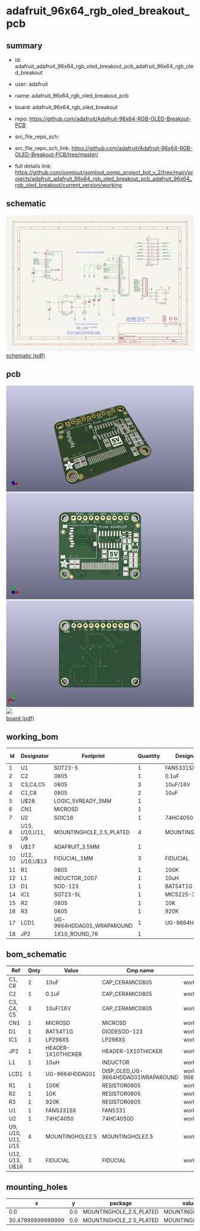 # adafruit_96x64_rgb_oled_breakout_pcb
 
## summary 
* id: adafruit_adafruit_96x64_rgb_oled_breakout_pcb_adafruit_96x64_rgb_oled_breakout
* user: adafruit
* name: adafruit_96x64_rgb_oled_breakout_pcb
* board: adafruit_96x64_rgb_oled_breakout
* repo: https://github.com/adafruit/Adafruit-96x64-RGB-OLED-Breakout-PCB



* src_file_repo_sch: 
* src_file_repo_sch_link: https://github.com/adafruit/Adafruit-96x64-RGB-OLED-Breakout-PCB/tree/master/
* full details link: https://github.com/oomlout/oomlout_oomp_project_bot_v_2/tree/main/projects/adafruit_adafruit_96x64_rgb_oled_breakout_pcb_adafruit_96x64_rgb_oled_breakout/current_version/working  

## schematic  
![](working_schematic_600.png)  
[schematic (pdf)](working_schematic.pdf)  

## pcb  
![](working_3d_600.png) 
![](working_3d_front_600.png)  
![](working_3d_back_600.png)  
![](working_600.png)  
[board (pdf)](working.pdf)  

## working_bom
| Id | Designator | Footprint | Quantity | Designation | Supplier and ref |  | None | 
| --- | --- | --- | --- | --- | --- | --- | --- | 
| 1 | U1 | SOT23-5 | 1 | FAN5331SX |  |  | [''] | 
| 2 | C2 | 0805 | 1 | 0.1uF |  |  | [''] | 
| 3 | C3,C4,C5 | 0805 | 3 | 10uF/16V |  |  | [''] | 
| 4 | C1,C8 | 0805 | 2 | 10uF |  |  | [''] | 
| 5 | U$28 | LOGIC_5VREADY_5MM | 1 |  |  |  | [''] | 
| 6 | CN1 | MICROSD | 1 |  |  |  | [''] | 
| 7 | U2 | SOIC16 | 1 | 74HC4050 |  |  | [''] | 
| 8 | U$15,U$10,U$11,U$9 | MOUNTINGHOLE_2.5_PLATED | 4 | MOUNTINGHOLE2.5 |  |  | [''] | 
| 9 | U$17 | ADAFRUIT_3.5MM | 1 |  |  |  | [''] | 
| 10 | U$12,U$16,U$13 | FIDUCIAL_1MM | 3 | FIDUCIAL |  |  | [''] | 
| 11 | R1 | 0805 | 1 | 100K |  |  | [''] | 
| 12 | L1 | INDUCTOR_1007 | 1 | 10uH |  |  | [''] | 
| 13 | D1 | SOD-123 | 1 | BAT54T1G |  |  | [''] | 
| 14 | IC1 | SOT23-5L | 1 | MIC5225-3.3 |  |  | [''] | 
| 15 | R2 | 0805 | 1 | 10K |  |  | [''] | 
| 16 | R3 | 0805 | 1 | 920K |  |  | [''] | 
| 17 | LCD1 | UG-9664HDDAG01_WRAPAROUND | 1 | UG-9664HDDAG01 |  |  | [''] | 
| 18 | JP2 | 1X10_ROUND_76 | 1 |  |  |  | [''] | 


## bom_schematic
| Ref | Qnty | Value | Cmp name | Footprint | Description | Vendor | DNP | 
| --- | --- | --- | --- | --- | --- | --- | --- | 
| C1, C8 | 2 | 10uF | CAP_CERAMIC0805 | working:0805 |  |  |  | 
| C2 | 1 | 0.1uF | CAP_CERAMIC0805 | working:0805 |  |  |  | 
| C3, C4, C5 | 3 | 10uF/16V | CAP_CERAMIC0805 | working:0805 |  |  |  | 
| CN1 | 1 | MICROSD | MICROSD | working:MICROSD |  |  |  | 
| D1 | 1 | BAT54T1G | DIODESOD-123 | working:SOD-123 |  |  |  | 
| IC1 | 1 | LP298XS | LP298XS | working:SOT23-5L |  |  |  | 
| JP2 | 1 | HEADER-1X10THICKER | HEADER-1X10THICKER | working:1X10_ROUND_76 |  |  |  | 
| L1 | 1 | 10uH | INDUCTOR | working:INDUCTOR_1007 |  |  |  | 
| LCD1 | 1 | UG-9664HDDAG01 | DISP_OLED_UG-9664HDDAG01WRAPAROUND | working:UG-9664HDDAG01_WRAPAROUND |  |  |  | 
| R1 | 1 | 100K | RESISTOR0805 | working:0805 |  |  |  | 
| R2 | 1 | 10K | RESISTOR0805 | working:0805 |  |  |  | 
| R3 | 1 | 920K | RESISTOR0805 | working:0805 |  |  |  | 
| U1 | 1 | FAN5331SX | FAN5331 | working:SOT23-5 |  |  |  | 
| U2 | 1 | 74HC4050 | 74HC4050D | working:SOIC16 |  |  |  | 
| U$9, U$10, U$11, U$15 | 4 | MOUNTINGHOLE2.5 | MOUNTINGHOLE2.5 | working:MOUNTINGHOLE_2.5_PLATED |  |  |  | 
| U$12, U$13, U$16 | 3 | FIDUCIAL | FIDUCIAL | working:FIDUCIAL_1MM |  |  |  | 


## mounting_holes
| x | y | package | value | ref | size | 
| --- | --- | --- | --- | --- | --- | 
| 0.0 | 0.0 | MOUNTINGHOLE_2.5_PLATED | MOUNTINGHOLE2.5 | U$10 | m3 | 
| 30.47999999999999 | 0.0 | MOUNTINGHOLE_2.5_PLATED | MOUNTINGHOLE2.5 | U$15 | m3 | 


